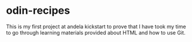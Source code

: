 # odin-recipes
This is my first project at andela kickstart to prove that I have took my time to go through learning materials provided about HTML and how to use Git.